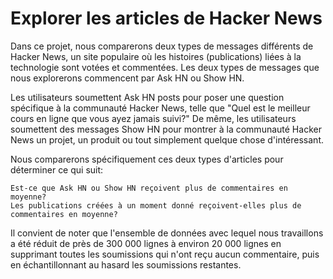 # Explorer les articles de Hacker News

Dans ce projet, nous comparerons deux types de messages différents de Hacker News, un site populaire où les histoires (publications) liées à la technologie sont votées et commentées. Les deux types de messages que nous explorerons commencent par Ask HN ou Show HN.

Les utilisateurs soumettent Ask HN posts pour poser une question spécifique à la communauté Hacker News, telle que "Quel est le meilleur cours en ligne que vous ayez jamais suivi?" De même, les utilisateurs soumettent des messages Show HN pour montrer à la communauté Hacker News un projet, un produit ou tout simplement quelque chose d'intéressant.

Nous comparerons spécifiquement ces deux types d'articles pour déterminer ce qui suit:

    Est-ce que Ask HN ou Show HN reçoivent plus de commentaires en moyenne?
    Les publications créées à un moment donné reçoivent-elles plus de commentaires en moyenne?

Il convient de noter que l'ensemble de données avec lequel nous travaillons a été réduit de près de 300 000 lignes à environ 20 000 lignes en supprimant toutes les soumissions qui n'ont reçu aucun commentaire, puis en échantillonnant au hasard les soumissions restantes.
